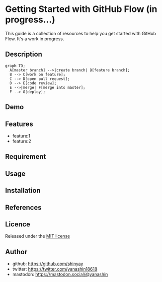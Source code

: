 # Getting Started with GitHub Flow (in progress...)

This guide is a collection of resources to help you get started with GitHub Flow. It's a work in progress.

## Description

```
graph TD;
  A[master branch] -->|create branch| B[feature branch];
  B --> C[work on feature];
  C --> D[open pull request];
  D --> E[code review];
  E -->|merge| F[merge into master];
  F --> G[deploy];
```

## Demo

## Features

- feature:1
- feature:2

## Requirement

## Usage

## Installation

## References

## Licence

Released under the [MIT license](https://gist.githubusercontent.com/shinyay/56e54ee4c0e22db8211e05e70a63247e/raw/f3ac65a05ed8c8ea70b653875ccac0c6dbc10ba1/LICENSE)

## Author

- github: <https://github.com/shinyay>
- twitter: <https://twitter.com/yanashin18618>
- mastodon: <https://mastodon.social/@yanashin>
